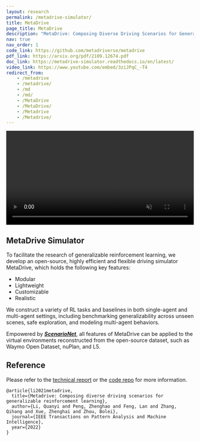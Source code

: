 ```yaml
---
layout: research
permalink: /metadrive-simulator/
title: MetaDrive
page_title: MetaDrive
description: "MetaDrive: Composing Diverse Driving Scenarios for Generalizable Reinforcement Learning"
nav: true
nav_order: 1
code_link: https://github.com/metadriverse/metadrive
pdf_link: https://arxiv.org/pdf/2109.12674.pdf
doc_link: https://metadrive-simulator.readthedocs.io/en/latest/
video_link: https://www.youtube.com/embed/3ziJPqC_-T4
redirect_from:
    - /metadrive
    - /metadrive/
    - /md
    - /md/
    - /MetaDrive
    - /MetaDrive/
    - /Metadrive
    - /Metadrive/
---
```


<video style="display:block; width:100%; height:auto;" autoplay="autoplay" muted loop="loop" controls playsinline><source src="https://raw.githubusercontent.com/decisionforce/archive/master/MetaDrive/metadrive_teaser.mp4" type="video/mp4"/></video>


<!--research-section-splitter-->


## MetaDrive Simulator

To facilitate the research of generalizable reinforcement learning, we develop an open-source, highly efficient and flexible driving simulator MetaDrive, which holds the following key features:

* Modular
* Lightweight
* Customizable
* Realistic

We construct a variety of RL tasks and baselines in both single-agent and multi-agent settings, including benchmarking
generalizability across unseen scenes, safe exploration, and modeling multi-agent behaviors.

Empowered by ***[ScenarioNet](../scenarionet)***, all features of MetaDrive can be applied to 
the virtual environments reconstructed from the open-source dataset, such as Waymo Open Dataset, nuPlan, and L5.


<!--research-section-splitter-->


## Reference

Please refer to the [technical report](https://arxiv.org/pdf/2109.12674.pdf) or 
the [code repo](https://github.com/metadriverse/metadrive) for more information.

```plain
@article{li2021metadrive,
  title={Metadrive: Composing diverse driving scenarios for generalizable reinforcement learning},
  author={Li, Quanyi and Peng, Zhenghao and Feng, Lan and Zhang, Qihang and Xue, Zhenghai and Zhou, Bolei},
  journal={IEEE Transactions on Pattern Analysis and Machine Intelligence},
  year={2022}
}
```
